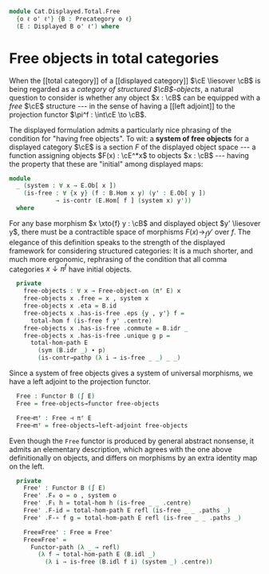 <!--
```agda
open import Cat.Instances.Functor
open import Cat.Displayed.Total
open import Cat.Functor.Adjoint
open import Cat.Displayed.Base
open import Cat.Diagram.Free
open import Cat.Prelude

import Cat.Reasoning as Cr
```
-->

```agda
module Cat.Displayed.Total.Free
  {o ℓ o' ℓ'} {B : Precategory o ℓ}
  (E : Displayed B o' ℓ') where
```

# Free objects in total categories

When the [[total category]] of a [[displayed category]] $\cE
\liesover \cB$ is being regarded as a _category of structured
$\cB$-objects_, a natural question to consider is whether any object
$x : \cB$ can be equipped with a _free_ $\cE$ structure --- in the
sense of having a [[left adjoint]] to the projection functor $\pi^f :
\int\cE \to \cB$.

The displayed formulation admits a particularly nice phrasing of the
condition for "having free objects". To wit: a **system of free
objects** for a displayed category $\cE$ is a section $F$ of the
displayed object space --- a function assigning objects $F(x) :
\cE^*x$ to objects $x : \cB$ --- having the property that these
are "initial" among displayed maps:


<!--
```agda
private
  module B = Cr B
  module E = Displayed E
open is-free-object-on
open Free-object-on
open Functor
```
-->

```agda
module
  _ (system : ∀ x → E.Ob[ x ])
    (is-free : ∀ {x y} (f : B.Hom x y) (y' : E.Ob[ y ])
             → is-contr (E.Hom[ f ] (system x) y'))
  where
```

For any base morphism $x \xto{f} y : \cB$ and displayed object $y'
\liesover y$, there must be a contractible space of morphisms $F(x)
\to_{f} y'$ over $f$. The elegance of this definition speaks to the
strength of the displayed framework for considering structured
categories: It is a much shorter, and much more ergonomic, rephrasing of
the condition that all comma categories $x \downarrow \pi^f$ have
initial objects.

```agda
  private
    free-objects : ∀ x → Free-object-on (πᶠ E) x
    free-objects x .free = x , system x
    free-objects x .eta = B.id
    free-objects x .has-is-free .eps {y , y'} f =
      total-hom f (is-free f y' .centre)
    free-objects x .has-is-free .commute = B.idr _ 
    free-objects x .has-is-free .unique g p =
      total-hom-path E
        (sym (B.idr _) ∙ p)
        (is-contr→pathp (λ i → is-free _ _) _ _)
```

Since a system of free objects gives a system of universal morphisms, we
have a left adjoint to the projection functor.

```agda
  Free : Functor B (∫ E)
  Free = free-objects→functor free-objects

  Free⊣πᶠ : Free ⊣ πᶠ E
  Free⊣πᶠ = free-objects→left-adjoint free-objects
```

Even though the `Free` functor is produced by general abstract nonsense,
it admits an elementary description, which agrees with the one above
definitionally on objects, and differs on morphisms by an extra identity
map on the left.

```agda
  private
    Free' : Functor B (∫ E)
    Free' .F₀ o = o , system o
    Free' .F₁ h = total-hom h (is-free _ _ .centre)
    Free' .F-id = total-hom-path E refl (is-free _ _ .paths _)
    Free' .F-∘ f g = total-hom-path E refl (is-free _ _ .paths _)

    Free≡Free' : Free ≡ Free'
    Free≡Free' =
      Functor-path (λ _ → refl)
        (λ f → total-hom-path E (B.idl _)
          (λ i → is-free (B.idl f i) (system _) .centre))
```
